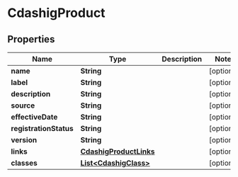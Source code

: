 

# CdashigProduct


## Properties

| Name | Type | Description | Notes |
|------------ | ------------- | ------------- | -------------|
|**name** | **String** |  |  [optional] |
|**label** | **String** |  |  [optional] |
|**description** | **String** |  |  [optional] |
|**source** | **String** |  |  [optional] |
|**effectiveDate** | **String** |  |  [optional] |
|**registrationStatus** | **String** |  |  [optional] |
|**version** | **String** |  |  [optional] |
|**links** | [**CdashigProductLinks**](CdashigProductLinks.md) |  |  [optional] |
|**classes** | [**List&lt;CdashigClass&gt;**](CdashigClass.md) |  |  [optional] |



